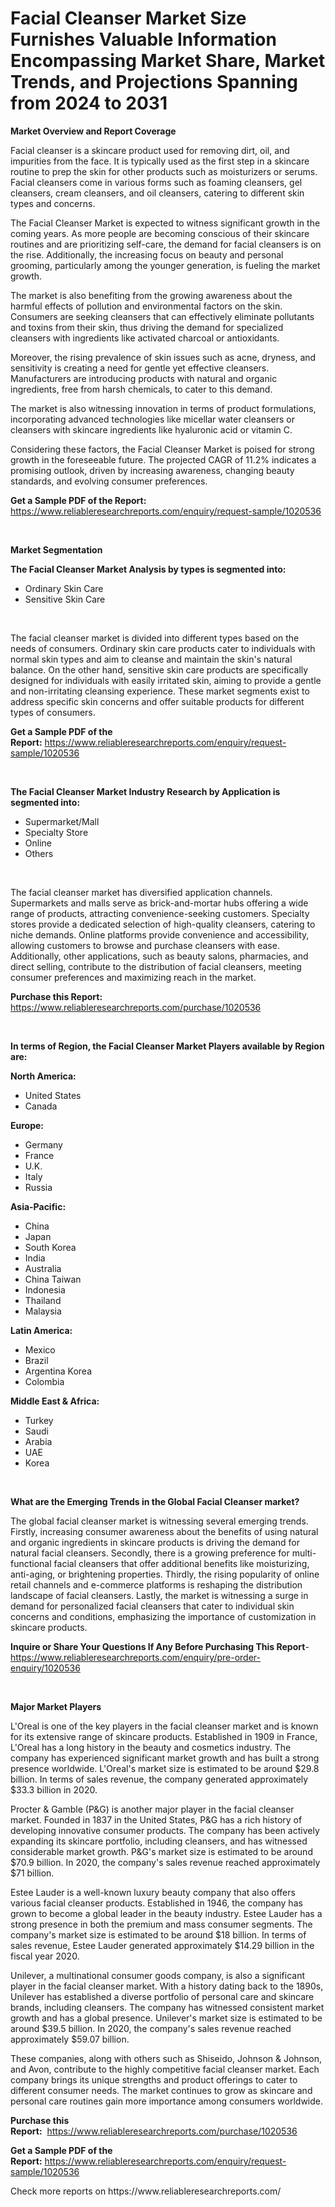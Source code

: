 <p><h1>Facial Cleanser Market Size Furnishes Valuable Information Encompassing Market Share, Market Trends, and Projections Spanning from 2024 to 2031</h1></p><p><strong>Market Overview and Report Coverage</strong></p>
<p><p>Facial cleanser is a skincare product used for removing dirt, oil, and impurities from the face. It is typically used as the first step in a skincare routine to prep the skin for other products such as moisturizers or serums. Facial cleansers come in various forms such as foaming cleansers, gel cleansers, cream cleansers, and oil cleansers, catering to different skin types and concerns.</p><p>The Facial Cleanser Market is expected to witness significant growth in the coming years. As more people are becoming conscious of their skincare routines and are prioritizing self-care, the demand for facial cleansers is on the rise. Additionally, the increasing focus on beauty and personal grooming, particularly among the younger generation, is fueling the market growth.</p><p>The market is also benefiting from the growing awareness about the harmful effects of pollution and environmental factors on the skin. Consumers are seeking cleansers that can effectively eliminate pollutants and toxins from their skin, thus driving the demand for specialized cleansers with ingredients like activated charcoal or antioxidants.</p><p>Moreover, the rising prevalence of skin issues such as acne, dryness, and sensitivity is creating a need for gentle yet effective cleansers. Manufacturers are introducing products with natural and organic ingredients, free from harsh chemicals, to cater to this demand.</p><p>The market is also witnessing innovation in terms of product formulations, incorporating advanced technologies like micellar water cleansers or cleansers with skincare ingredients like hyaluronic acid or vitamin C.</p><p>Considering these factors, the Facial Cleanser Market is poised for strong growth in the foreseeable future. The projected CAGR of 11.2% indicates a promising outlook, driven by increasing awareness, changing beauty standards, and evolving consumer preferences.</p></p>
<p><strong>Get a Sample PDF of the Report:</strong> <a href="https://www.reliableresearchreports.com/enquiry/request-sample/1020536">https://www.reliableresearchreports.com/enquiry/request-sample/1020536</a></p>
<p>&nbsp;</p>
<p><strong>Market Segmentation</strong></p>
<p><strong>The Facial Cleanser Market Analysis by types is segmented into:</strong></p>
<p><ul><li>Ordinary Skin Care</li><li>Sensitive Skin Care</li></ul></p>
<p>&nbsp;</p>
<p><p>The facial cleanser market is divided into different types based on the needs of consumers. Ordinary skin care products cater to individuals with normal skin types and aim to cleanse and maintain the skin's natural balance. On the other hand, sensitive skin care products are specifically designed for individuals with easily irritated skin, aiming to provide a gentle and non-irritating cleansing experience. These market segments exist to address specific skin concerns and offer suitable products for different types of consumers.</p></p>
<p><strong>Get a Sample PDF of the Report:</strong>&nbsp;<a href="https://www.reliableresearchreports.com/enquiry/request-sample/1020536">https://www.reliableresearchreports.com/enquiry/request-sample/1020536</a></p>
<p>&nbsp;</p>
<p><strong>The Facial Cleanser Market Industry Research by Application is segmented into:</strong></p>
<p><ul><li>Supermarket/Mall</li><li>Specialty Store</li><li>Online</li><li>Others</li></ul></p>
<p>&nbsp;</p>
<p><p>The facial cleanser market has diversified application channels. Supermarkets and malls serve as brick-and-mortar hubs offering a wide range of products, attracting convenience-seeking customers. Specialty stores provide a dedicated selection of high-quality cleansers, catering to niche demands. Online platforms provide convenience and accessibility, allowing customers to browse and purchase cleansers with ease. Additionally, other applications, such as beauty salons, pharmacies, and direct selling, contribute to the distribution of facial cleansers, meeting consumer preferences and maximizing reach in the market.</p></p>
<p><strong>Purchase this Report:</strong>&nbsp; <a href="https://www.reliableresearchreports.com/purchase/1020536">https://www.reliableresearchreports.com/purchase/1020536</a></p>
<p>&nbsp;</p>
<p><strong>In terms of Region, the Facial Cleanser Market Players available by Region are:</strong></p>
<p>
    <p> <strong> North America: </strong>
        <ul>
            <li>United States</li>
            <li>Canada</li>
        </ul>
        </p> 
    <p> <strong> Europe: </strong>
        <ul>
            <li>Germany</li>
            <li>France</li>
            <li>U.K.</li>
            <li>Italy</li>
            <li>Russia</li>
        </ul>
        </p> 
    <p> <strong> Asia-Pacific: </strong>
        <ul>
            <li>China</li>
            <li>Japan</li>
            <li>South Korea</li>
            <li>India</li>
            <li>Australia</li>
            <li>China Taiwan</li>
            <li>Indonesia</li>
            <li>Thailand</li>
            <li>Malaysia</li>
        </ul>
        </p> 
    <p> <strong> Latin America: </strong>
        <ul>
            <li>Mexico</li>
            <li>Brazil</li>
            <li>Argentina Korea</li>
            <li>Colombia</li>
        </ul>
        </p> 
    <p> <strong> Middle East & Africa: </strong>
        <ul>
            <li>Turkey</li>
            <li>Saudi</li>
            <li>Arabia</li>
            <li>UAE</li>
            <li>Korea</li>
        </ul>
    </p>
    </p>
<p>&nbsp;</p>
<p><strong>What are the Emerging Trends in the Global Facial Cleanser market?</strong></p>
<p><p>The global facial cleanser market is witnessing several emerging trends. Firstly, increasing consumer awareness about the benefits of using natural and organic ingredients in skincare products is driving the demand for natural facial cleansers. Secondly, there is a growing preference for multi-functional facial cleansers that offer additional benefits like moisturizing, anti-aging, or brightening properties. Thirdly, the rising popularity of online retail channels and e-commerce platforms is reshaping the distribution landscape of facial cleansers. Lastly, the market is witnessing a surge in demand for personalized facial cleansers that cater to individual skin concerns and conditions, emphasizing the importance of customization in skincare products.</p></p>
<p><strong>Inquire or Share Your Questions If Any Before Purchasing This Report</strong>- <a href="https://www.reliableresearchreports.com/enquiry/pre-order-enquiry/1020536">https://www.reliableresearchreports.com/enquiry/pre-order-enquiry/1020536</a></p>
<p>&nbsp;</p>
<p><strong>Major Market Players</strong></p>
<p><p>L'Oreal is one of the key players in the facial cleanser market and is known for its extensive range of skincare products. Established in 1909 in France, L'Oreal has a long history in the beauty and cosmetics industry. The company has experienced significant market growth and has built a strong presence worldwide. L'Oreal's market size is estimated to be around $29.8 billion. In terms of sales revenue, the company generated approximately $33.3 billion in 2020.</p><p>Procter & Gamble (P&G) is another major player in the facial cleanser market. Founded in 1837 in the United States, P&G has a rich history of developing innovative consumer products. The company has been actively expanding its skincare portfolio, including cleansers, and has witnessed considerable market growth. P&G's market size is estimated to be around $70.9 billion. In 2020, the company's sales revenue reached approximately $71 billion.</p><p>Estee Lauder is a well-known luxury beauty company that also offers various facial cleanser products. Established in 1946, the company has grown to become a global leader in the beauty industry. Estee Lauder has a strong presence in both the premium and mass consumer segments. The company's market size is estimated to be around $18 billion. In terms of sales revenue, Estee Lauder generated approximately $14.29 billion in the fiscal year 2020.</p><p>Unilever, a multinational consumer goods company, is also a significant player in the facial cleanser market. With a history dating back to the 1890s, Unilever has established a diverse portfolio of personal care and skincare brands, including cleansers. The company has witnessed consistent market growth and has a global presence. Unilever's market size is estimated to be around $39.5 billion. In 2020, the company's sales revenue reached approximately $59.07 billion.</p><p>These companies, along with others such as Shiseido, Johnson & Johnson, and Avon, contribute to the highly competitive facial cleanser market. Each company brings its unique strengths and product offerings to cater to different consumer needs. The market continues to grow as skincare and personal care routines gain more importance among consumers worldwide.</p></p>
<p><strong>Purchase this Report:</strong>&nbsp;&nbsp;<a href="https://www.reliableresearchreports.com/purchase/1020536">https://www.reliableresearchreports.com/purchase/1020536</a></p>
<p></p>
<p><strong>Get a Sample PDF of the Report:</strong>&nbsp;<a href="https://www.reliableresearchreports.com/enquiry/request-sample/1020536">https://www.reliableresearchreports.com/enquiry/request-sample/1020536</a></p>
<p>Check more reports on https://www.reliableresearchreports.com/</p>